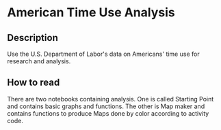 # American Time Use Analysis

## Description

Use the U.S. Department of Labor's data on Americans' time use for research and analysis.

## How to read

There are two notebooks containing analysis. One is called Starting Point and contains
basic graphs and functions. The other is Map maker and contains functions to produce
Maps done by color according to activity code.
